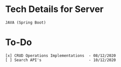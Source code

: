 # Tech Details for Server
    JAVA (Spring Boot)
# To-Do
    [x] CRUD Operations Implementations  - 08/12/2020
    [ ] Search API's                     - 10/12/2020